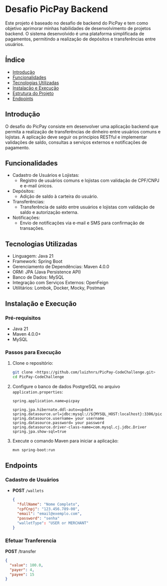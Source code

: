 # Desafio PicPay Backend

Este projeto é baseado no desafio de backend do PicPay e tem como objetivo aprimorar minhas habilidades de desenvolvimento de projetos backend. O sistema desenvolvido é uma plataforma simplificada de pagamentos, permitindo a realização de depósitos e transferências entre usuários.

## Índice

- [Introdução](notion://www.notion.so/Picpay-challenge-7092537fc477446890e824af3ced2fc8#introdu%C3%A7%C3%A3o)
- [Funcionalidades](notion://www.notion.so/Picpay-challenge-7092537fc477446890e824af3ced2fc8#funcionalidades)
- [Tecnologias Utilizadas](notion://www.notion.so/Picpay-challenge-7092537fc477446890e824af3ced2fc8#tecnologias-utilizadas)
- [Instalação e Execução](notion://www.notion.so/Picpay-challenge-7092537fc477446890e824af3ced2fc8#instala%C3%A7%C3%A3o-e-execu%C3%A7%C3%A3o)
- [Estrutura do Projeto](notion://www.notion.so/Picpay-challenge-7092537fc477446890e824af3ced2fc8#estrutura-do-projeto)
- [Endpoints](notion://www.notion.so/Picpay-challenge-7092537fc477446890e824af3ced2fc8#endpoints)

## Introdução

O desafio do PicPay consiste em desenvolver uma aplicação backend que permita a realização de transferências de dinheiro entre usuários comuns e lojistas. A aplicação deve seguir os princípios RESTful e implementar validações de saldo, consultas a serviços externos e notificações de pagamento.

## Funcionalidades

- Cadastro de Usuários e Lojistas:
    - Registro de usuários comuns e lojistas com validação de CPF/CNPJ e e-mail únicos.
- Depósitos:
    - Adição de saldo à carteira do usuário.
- Transferências:
    - Transferência de saldo entre usuários e lojistas com validação de saldo e autorização externa.
- Notificações:
    - Envio de notificações via e-mail e SMS para confirmação de transações.

## Tecnologias Utilizadas

- Linguagem: Java 21
- Framework: Spring Boot
- Gerenciamento de Dependências: Maven 4.0.0
- ORM: JPA (Java Persistence API)
- Banco de Dados: MySQL
- Integração com Serviços Externos: OpenFeign
- Utilitários: Lombok, Docker, Mocky, Postman

## Instalação e Execução

### Pré-requisitos

- Java 21
- Maven 4.0.0+
- MySQL

### Passos para Execução

1. Clone o repositório:
    
    ```bash
    git clone <https://github.com/luizhnrs/PicPay-CodeChallenge.git>
    cd PicPay-CodeChallenge
    
    ```
    
2. Configure o banco de dados PostgreSQL no arquivo `application.properties`:
    
    ```
    spring.application.name=picpay
    
    spring.jpa.hibernate.ddl-auto=update
    spring.datasource.url=jdbc:mysql://${MYSQL_HOST:localhost}:3306/picpaydb
    spring.datasource.username= your username
    spring.datasource.password= your password
    spring.datasource.driver-class-name=com.mysql.cj.jdbc.Driver
    spring.jpa.show-sql=true
    ```
    
3. Execute o comando Maven para iniciar a aplicação:
    
    ```bash
    mvn spring-boot:run
    
    ```
 ## Endpoints

### Cadastro de Usuários
- **POST** `/wallets`
  ```json
  {
    "fullName": "Nome Completo",
    "cpfCnpj": "123.456.789-00",
    "email": "email@exemplo.com",
    "password": "senha"
    "walletType": "USER or MERCHANT"
  }
### Efetuar Tranferencia
  **POST** /transfer
```json
{
  "value": 100.0,
  "payer": 4,
  "payee": 15
}
```
